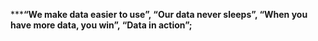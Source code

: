 *****“We make data easier to use”, “Our data never sleeps”, “When you have more data, you win”, “Data in action”;**

<!---
Nits75/Nits75 is a ✨ special ✨ repository because its `README.md` (this file) appears on your GitHub profile.
You can click the Preview link to take a look at your changes.
--->
